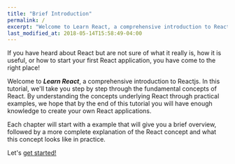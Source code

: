 ```yaml
---
title: "Brief Introduction"
permalink: /
excerpt: "Welcome to Learn React, a comprehensive introduction to Reactjs. - Learn React"
last_modified_at: 2018-05-14T15:58:49-04:00
---
```


If you have heard about React but are not sure of what it really is, how it is useful, or how to start your first React application, you have come to the right place!

Welcome to ***Learn React***, a comprehensive introduction to Reactjs. In this tutorial, we'll take you step by step through the fundamental concepts of React. By understanding the concepts underlying React through practical examples, we hope that by the end of this tutorial you will have enough knowledge to create your own React applications.

Each chapter will start with a example that will give you a brief overview, followed by a more complete explanation of the React concept and what this concept looks like in practice. 

Let's [get started!](/what-is-react)
